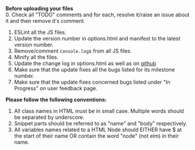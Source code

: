 **Before uploading your files**  
0. Check all "TODO" comments and for each, resolve it/raise an issue about it and then remove it's comment.
1. ESLint all the JS files.  
2. Update the version number in options.html and manifest to the latest version number.  
3. Remove/comment `console.log`s from all JS files. 
4. Minify all the files.
5. Update the change log in options.html as well as on [github](https://github.com/GaurangTandon/ProKeys/edit/master/change_log.md)
6. Make sure that the update fixes all the bugs listed for its milestone number.  
7. Make sure that the update fixes concerned bugs listed under "In Progress" on user feedback page.

**Please follow the following conventions:**

1. All class names in HTML must be in small case. Multiple words should be separated by underscore.
2. Snippet parts should be referred to as "name" and "body" respectively.
3. All variables names related to a HTML Node should EITHER have $ at the start of their name OR contain the word "node" (not elm) in their name.
